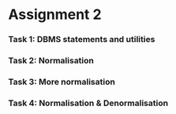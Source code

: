 # Assignment 2
### Task 1: DBMS statements and utilities
### Task 2: Normalisation
### Task 3: More normalisation
### Task 4: Normalisation & Denormalisation
